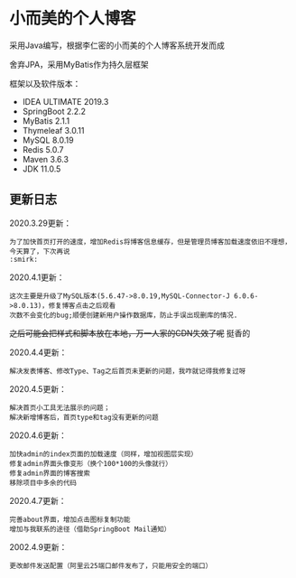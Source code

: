 # 小而美的个人博客
采用Java编写，根据李仁密的小而美的个人博客系统开发而成

舍弃JPA，采用MyBatis作为持久层框架

框架以及软件版本：
- IDEA ULTIMATE 2019.3
- SpringBoot 2.2.2
- MyBatis 2.1.1
- Thymeleaf 3.0.11
- MySQL 8.0.19
- Redis 5.0.7
- Maven 3.6.3
- JDK 11.0.5

## 更新日志
2020.3.29更新：
    
    为了加快首页打开的速度，增加Redis将博客信息缓存，但是管理员博客加载速度依旧不理想，今天算了，下次再说
    :smirk:

2020.4.1更新：

    这次主要是升级了MySQL版本(5.6.47->8.0.19,MySQL-Connector-J 6.0.6->8.0.13)，修复博客点击之后观看
    次数不会变化的bug;顺便创建新用户操作数据库，防止手误出现删库的情况.
~~之后可能会把样式和脚本放在本地，万一人家的CDN失效了呢~~ 挺香的

2020.4.4更新：
    
    解决发表博客、修改Type、Tag之后首页未更新的问题，我咋就记得我修复过呀
    
2020.4.5更新：
    
    解决首页小工具无法展示的问题；
    解决新增博客后，首页type和tag没有更新的问题

2020.4.6更新：

    加快admin的index页面的加载速度（同样，增加视图层实现）
    修复admin界面头像变形（换个100*100的头像就行）
    修复admin界面的博客搜索
    移除项目中多余的代码
    
2020.4.7更新：

    完善about界面，增加点击图标复制功能
    增加与我联系的途径（借助SpringBoot Mail通知）
    
2002.4.9更新：

    更改邮件发送配置（阿里云25端口邮件发布了，只能用安全的端口）
